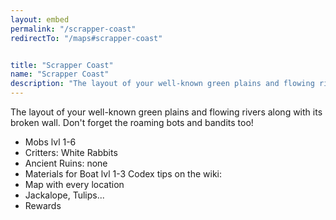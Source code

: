 ```yaml
---
layout: embed
permalink: "/scrapper-coast"
redirectTo: "/maps#scrapper-coast"


title: "Scrapper Coast"
name: "Scrapper Coast"
description: "The layout of your well-known green plains and flowing rivers along with its broken wall. Don't forget the roaming bots and bandits too!\n- Mobs lvl 1-6\n- Critters: White Rabbits \n- Ancient Ruins: none\n- Materials for Boat lvl 1-3\nCodex tips on the wiki:\n- Map with every location\n- Jackalope, Tulips...\n- Rewards"
---
```

The layout of your well-known green plains and flowing rivers along with its broken wall. Don't forget the roaming bots and bandits too!
- Mobs lvl 1-6
- Critters: White Rabbits 
- Ancient Ruins: none
- Materials for Boat lvl 1-3
Codex tips on the wiki:
- Map with every location
- Jackalope, Tulips...
- Rewards
